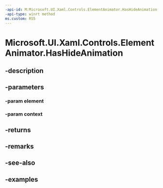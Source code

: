 ```yaml
---
-api-id: M:Microsoft.UI.Xaml.Controls.ElementAnimator.HasHideAnimation(Windows.UI.Xaml.UIElement,Microsoft.UI.Xaml.Controls.AnimationContext)
-api-type: winrt method
ms.custom: RS5
---
```


<!-- Method syntax.
public bool ElementAnimator.HasHideAnimation(UIElement element, AnimationContext context)
-->

# Microsoft.UI.Xaml.Controls.ElementAnimator.HasHideAnimation

## -description

## -parameters
### -param element

### -param context

## -returns

## -remarks

## -see-also

## -examples

